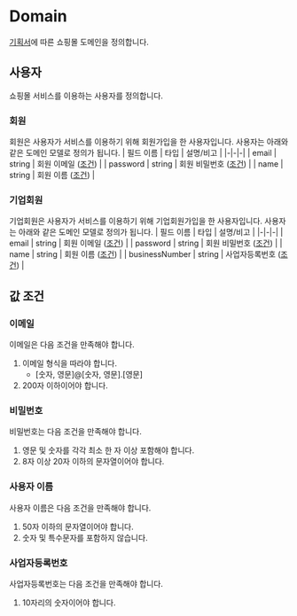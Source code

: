# Domain
[기획서](docs)에 따른 쇼핑몰 도메인을 정의합니다.

<h2>사용자</h2>

쇼핑몰 서비스를 이용하는 사용자를 정의합니다.

<h3>회원</h3>

회원은 사용자가 서비스를 이용하기 위해 회원가입을 한 사용자입니다. 사용자는 아래와 같은 도메인 모델로 정의가 됩니다.
| 필드 이름 | 타입 | 설명/비고 |
|-|-|-|
| email | string | 회원 이메일 ([조건](#email)) |
| password | string | 회원 비밀번호 ([조건](#password))  |
| name | string | 회원 이름 ([조건](#name)) |

<h3>기업회원</h3>

기업회원은 사용자가 서비스를 이용하기 위해 기업회원가입을 한 사용자입니다. 사용자는 아래와 같은 도메인 모델로 정의가 됩니다.
| 필드 이름 | 타입 | 설명/비고 |
|-|-|-|
| email | string | 회원 이메일 ([조건](#email)) |
| password | string | 회원 비밀번호 ([조건](#password))  |
| name | string | 회원 이름 ([조건](#name)) |
| businessNumber | string | 사업자등록번호 ([조건](#businessNumber)) |


<h2>값 조건</h2>

<h3 id="email">이메일</h3>

이메일은 다음 조건을 만족해야 합니다.
1. 이메일 형식을 따라야 합니다.
   - [숫자, 영문]@[숫자, 영문].[영문]
2. 200자 이하이어야 합니다.

<h3 id="password">비밀번호</h3>

비밀번호는 다음 조건을 만족해야 합니다.
1. 영문 및 숫자를 각각 최소 한 자 이상 포함해야 합니다.
2. 8자 이상 20자 이하의 문자열이어야 합니다.

<h3 id="name">사용자 이름</h3>

사용자 이름은 다음 조건을 만족해야 합니다.
1. 50자 이하의 문자열이어야 합니다.
2. 숫자 및 특수문자를 포함하지 않습니다.

<h3 id="businessNumber">사업자등록번호</h3>

사업자등록번호는 다음 조건을 만족해야 합니다.
1. 10자리의 숫자이어야 합니다.


[docs]: https://docs.google.com/presentation/d/16vdPB7ACHmY8jmFKQP5jLajT8XakD37dZUzITi1Uz_o/edit#slide=id.g112112406c1_1_0